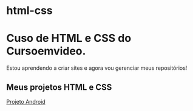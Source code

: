 # html-css
 <h1>Cuso de HTML e CSS do Cursoemvideo.</h1>
<p>
    Estou aprendendo a criar sites e agora vou gerenciar meus repositórios!
</p>
<h2>Meus projetos HTML e CSS</h2>

<a href="https://juan-rengel.github.io/projeto-android/">Projeto Android</a>